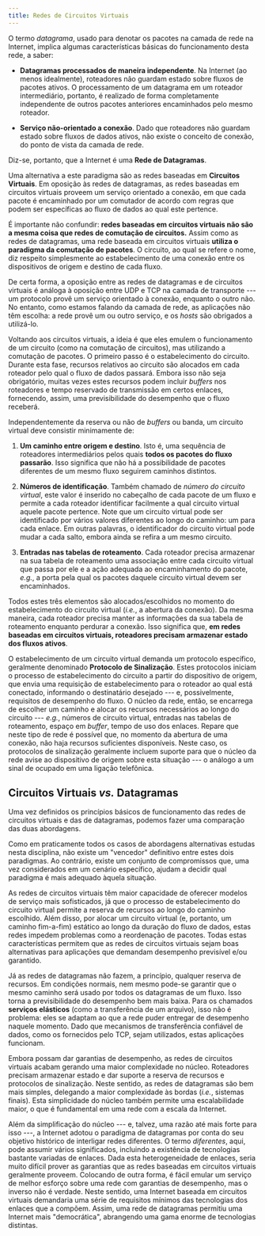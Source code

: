 ```yaml
---
title: Redes de Circuitos Virtuais
---
```


O termo *datagrama*, usado para denotar os pacotes na camada de rede na
Internet, implica algumas características básicas do funcionamento desta
rede, a saber:

-   **Datagramas processados de maneira independente**. Na Internet (ao
    menos idealmente), roteadores não guardam estado sobre fluxos de
    pacotes ativos. O processamento de um datagrama em um roteador
    intermediário, portanto, é realizado de forma completamente
    independente de outros pacotes anteriores encaminhados pelo mesmo
    roteador.

-   **Serviço não-orientado a conexão**. Dado que roteadores não guardam
    estado sobre fluxos de dados ativos, não existe o conceito de
    conexão, do ponto de vista da camada de rede.

Diz-se, portanto, que a Internet é uma **Rede de Datagramas**.

Uma alternativa a este paradigma são as redes baseadas em **Circuitos
Virtuais**. Em oposição às redes de datagramas, as redes baseadas em
circuitos virtuais proveem um serviço orientado a conexão, em que cada
pacote é encaminhado por um comutador de acordo com regras que podem ser
específicas ao fluxo de dados ao qual este pertence.

É importante não confundir: **redes baseadas em circuitos virtuais não
são a mesma coisa que redes de comutação de circuitos.** Assim como as
redes de datagramas, uma rede baseada em circuitos virtuais **utiliza o
paradigma da comutação de pacotes**. O circuito, ao qual se refere o nome,
diz respeito simplesmente ao estabelecimento de uma conexão entre os
dispositivos de origem e destino de cada fluxo.

De certa forma, a oposição entre as redes de datagramas e de circuitos
virtuais é análoga à oposição entre UDP e TCP na camada de transporte
--- um protocolo provê um serviço orientado à conexão, enquanto o outro
não. No entanto, como estamos falando da camada de rede, as aplicações
não têm escolha: a rede provê um ou outro serviço, e os *hosts* são
obrigados a utilizá-lo.

Voltando aos circuitos virtuais, a ideia é que eles emulem o
funcionamento de um circuito (como na comutação de circuitos), mas
utilizando a comutação de pacotes. O primeiro passo é o estabelecimento
do circuito. Durante esta fase, recursos relativos ao circuito são
alocados em cada roteador pelo qual o fluxo de dados passará. Embora
isso não seja obrigatório, muitas vezes estes recursos podem incluir
*buffers* nos roteadores e tempo reservado de transmissão em certos
enlaces, fornecendo, assim, uma previsibilidade do desempenho que o
fluxo receberá.

Independentemente da reserva ou não de *buffers* ou banda, um circuito
virtual deve consistir minimamente de:

1.  **Um caminho entre origem e destino**. Isto é, uma sequência de
    roteadores intermediários pelos quais **todos os pacotes do fluxo
    passarão**. Isso significa que não há a possibilidade de pacotes
    diferentes de um mesmo fluxo seguirem caminhos distintos.

2.  **Números de identificação**. Também chamado de *número do circuito
    virtual*, este valor é inserido no cabeçalho de cada pacote de um
    fluxo e permite a cada roteador identificar facilmente a qual
    circuito virtual aquele pacote pertence. Note que um circuito
    virtual pode ser identificado por vários valores diferentes ao longo
    do caminho: um para cada enlace. Em outras palavras, o identificador
    do circuito virtual pode mudar a cada salto, embora ainda se refira a um mesmo circuito.

3.  **Entradas nas tabelas de roteamento**. Cada roteador precisa
    armazenar na sua tabela de roteamento uma associação entre cada
    circuito virtual que passa por ele e a ação adequada ao
    encaminhamento do pacote, *e.g.*, a porta pela qual os pacotes
    daquele circuito virtual devem ser encaminhados.

Todos estes três elementos são alocados/escolhidos no momento do
estabelecimento do circuito virtual (*i.e.*, a abertura da conexão). Da
mesma maneira, cada roteador precisa manter as informações da sua tabela
de roteamento enquanto perdurar a conexão. Isso significa que, **em
redes baseadas em circuitos virtuais, roteadores precisam armazenar
estado dos fluxos ativos**.

O estabelecimento de um circuito virtual demanda um protocolo
específico, geralmente denominado **Protocolo de Sinalização**. Estes
protocolos iniciam o processo de estabelecimento do circuito a partir do
dispositivo de origem, que envia uma requisição de estabelecimento para
o roteador ao qual está conectado, informando o destinatário desejado
--- e, possivelmente, requisitos de desempenho do fluxo. O núcleo da
rede, então, se encarrega de escolher um caminho e alocar os recursos
necessários ao longo do circuito --- *e.g.*, números de circuito
virtual, entradas nas tabelas de roteamento, espaço em *buffer*, tempo
de uso dos enlaces. Repare que neste tipo de rede é possível que, no
momento da abertura de uma conexão, não haja recursos suficientes
disponíveis. Neste caso, os protocolos de sinalização geralmente incluem
suporte para que o núcleo da rede avise ao dispositivo de origem sobre
esta situação --- o análogo a um sinal de ocupado em uma ligação
telefônica.

## Circuitos Virtuais *vs.* Datagramas

Uma vez definidos os princípios básicos de funcionamento das redes de
circuitos virtuais e das de datagramas, podemos fazer uma comparação das
duas abordagens.

Como em praticamente todos os casos de abordagens alternativas estudas
nesta disciplina, não existe um "vencedor" definitivo entre estes dois
paradigmas. Ao contrário, existe um conjunto de compromissos que, uma
vez considerados em um cenário específico, ajudam a decidir qual
paradigma é mais adequado àquela situação.

As redes de circuitos virtuais têm maior capacidade de oferecer modelos
de serviço mais sofisticados, já que o processo de estabelecimento do
circuito virtual permite a reserva de recursos ao longo do caminho
escolhido. Além disso, por alocar um circuito virtual (e, portanto, um
caminho fim-a-fim) estático ao longo da duração do fluxo de dados, estas
redes impedem problemas como a reordenação de pacotes. Todas estas
características permitem que as redes de circuitos virtuais sejam boas
alternativas para aplicações que demandam desempenho previsível e/ou
garantido.

Já as redes de datagramas não fazem, a princípio, qualquer reserva de
recursos. Em condições normais, nem mesmo pode-se garantir que o mesmo
caminho será usado por todos os datagramas de um fluxo. Isso torna a
previsibilidade do desempenho bem mais baixa. Para os chamados
**serviços elásticos** (como a transferência de um arquivo), isso não é
problema: eles se adaptam ao que a rede puder entregar de desempenho
naquele momento. Dado que mecanismos de transferência confiável de
dados, como os fornecidos pelo TCP, sejam utilizados, estas aplicações
funcionam.

Embora possam dar garantias de desempenho, as redes de circuitos
virtuais acabam gerando uma maior complexidade no núcleo. Roteadores
precisam armazenar estado e dar suporte a reserva de recursos e
protocolos de sinalização. Neste sentido, as redes de datagramas são bem
mais simples, delegando a maior complexidade às bordas (*i.e.*, sistemas
finais). Esta simplicidade do núcleo também permite uma escalabilidade
maior, o que é fundamental em uma rede com a escala da Internet.

Além da simplificação do núcleo --- e, talvez, uma razão até mais forte
para isso ---, a Internet adotou o paradigma de datagramas por conta do
seu objetivo histórico de interligar redes diferentes. O termo
*diferentes*, aqui, pode assumir vários significados, incluindo a
existência de tecnologias bastante variadas de enlaces. Dada esta
heterogeneidade de enlaces, seria muito difícil prover as garantias que
as redes baseadas em circuitos virtuais geralmente proveem. Colocando de
outra forma, é fácil emular um serviço de melhor esforço sobre uma rede
com garantias de desempenho, mas o inverso não é verdade. Neste sentido,
uma Internet baseada em circuitos virtuais demandaria uma série de
requisitos mínimos das tecnologias dos enlaces que a compõem. Assim, uma
rede de datagramas permitiu uma Internet mais "democrática", abrangendo
uma gama enorme de tecnologias distintas.
